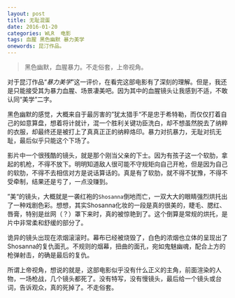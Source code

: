 ```yaml
---
layout: post
title: 无耻混蛋
date: 2016-01-20
categories: WLR  电影
tags: 血腥 黑色幽默 暴力美学
onewords: 昆汀作品。
---
```

> 黑色幽默，血腥暴力。不走俗套，上帝视角。

对于昆汀作品“*暴力美学*”这一评价，在看完这部电影有了深刻的理解。但是，我还是只能接受其为暴力血腥、场景凄美吧。因为其中的血腥镜头让我感到不适，不敢认同“美学”二字。

黑色幽默的感觉，大概来自于最厉害的”犹太猎手“不是忠于希特勒，而仅仅打着自己的如意算盘，想着将计就计，混一个胜利关键功臣洗白，却不想虽然脱去了纳粹的衣服，却最终还是被打上了真真正正的纳粹烙印。暴力对抗暴力，无耻对抗无耻，最后似乎只能这个下场了。

影片中一个很残酷的镜头，就是那个刚当父亲的下士。因为有孩子这一个软肋，拿起的机枪，不得不放下。明明知道敌人很可能不守规矩向自己开枪，但是因为自己的软肋，不得不去相信对方是说话算话的。真是有了软肋，就不得不犹豫，不得不受牵制，结果还是亏了，一点没赚到。

”美“的镜头，大概就是一袭红袍的`Shosanna`倒地而亡，一双大大的眼睛强烈烘托出了一种戏剧色彩。想想，其实Shosanna化妆的一段是真的很美的，睫毛、腮红、唇膏，特别是丝网（？）罩下来时，真的被惊艳到了。这个倒算是常规的烘托，是片中非常柔和舒缓的部分了。

诡异的镜头出现在浓烟滚滚时。幕布已经被烧毁了，白色的浓烟也立体的呈现出了Shosanna的复仇面孔。不规则的烟幕，扭曲的面孔，宛如鬼魅幽魂，配合上方的枪弹射击，的确是最后的复仇。

所谓上帝视角，想说的就是，这部电影似乎没有什么正义的主角，前面渲染的人物，一场枪战，几个镜头都死了。没有特写，没有慢镜头，最后给一个镜头或台词，告诉观众，真的死掉了。不走俗套。
